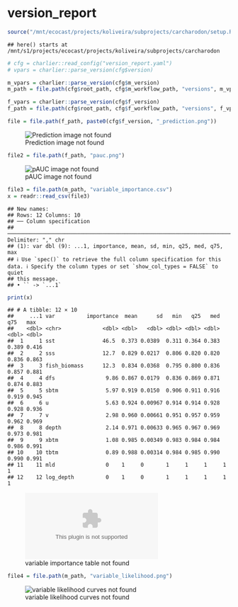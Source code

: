 version_report
================

``` r
source("/mnt/ecocast/projects/koliveira/subprojects/carcharodon/setup.R")
```

    ## here() starts at /mnt/s1/projects/ecocast/projects/koliveira/subprojects/carcharodon

``` r
# cfg = charlier::read_config("version_report.yaml")
# vpars = charlier::parse_version(cfg$version)

m_vpars = charlier::parse_version(cfg$m_version)
m_path = file.path(cfg$root_path, cfg$m_workflow_path, "versions", m_vpars[["major"]], m_vpars[["minor"]], cfg$m_version)

f_vpars = charlier::parse_version(cfg$f_version)
f_path = file.path(cfg$root_path, cfg$f_workflow_path, "versions", f_vpars[["major"]], f_vpars[["minor"]], cfg$f_version)
```

``` r
file = file.path(f_path, paste0(cfg$f_version, "_prediction.png"))
```

<figure>
<img
src="/mnt/s1/projects/ecocast/projects/koliveira/subprojects/carcharodon/workflows/forecast_workflow/versions/v01/0000/v01.0000.03/v01.0000.03_prediction.png"
alt="Prediction image not found" />
<figcaption aria-hidden="true">Prediction image not found</figcaption>
</figure>

``` r
file2 = file.path(f_path, "pauc.png")
```

<figure>
<img
src="/mnt/s1/projects/ecocast/projects/koliveira/subprojects/carcharodon/workflows/forecast_workflow/versions/v01/0000/v01.0000.03/pauc.png"
alt="pAUC image not found" />
<figcaption aria-hidden="true">pAUC image not found</figcaption>
</figure>

``` r
file3 = file.path(m_path, "variable_importance.csv")
x = readr::read_csv(file3)
```

    ## New names:
    ## Rows: 12 Columns: 10
    ## ── Column specification
    ## ──────────────────────────────────────────────────────────────────────────────────────────────────────────────────────── Delimiter: "," chr
    ## (1): var dbl (9): ...1, importance, mean, sd, min, q25, med, q75, max
    ## ℹ Use `spec()` to retrieve the full column specification for this data. ℹ Specify the column types or set `show_col_types = FALSE` to quiet
    ## this message.
    ## • `` -> `...1`

``` r
print(x)
```

    ## # A tibble: 12 × 10
    ##     ...1 var          importance  mean      sd   min   q25   med   q75   max
    ##    <dbl> <chr>             <dbl> <dbl>   <dbl> <dbl> <dbl> <dbl> <dbl> <dbl>
    ##  1     1 sst               46.5  0.373 0.0389  0.311 0.364 0.383 0.389 0.416
    ##  2     2 sss               12.7  0.829 0.0217  0.806 0.820 0.820 0.836 0.863
    ##  3     3 fish_biomass      12.3  0.834 0.0368  0.795 0.800 0.836 0.857 0.881
    ##  4     4 dfs                9.86 0.867 0.0179  0.836 0.869 0.871 0.874 0.883
    ##  5     5 sbtm               5.97 0.919 0.0150  0.906 0.911 0.916 0.919 0.945
    ##  6     6 u                  5.63 0.924 0.00967 0.914 0.914 0.928 0.928 0.936
    ##  7     7 v                  2.98 0.960 0.00661 0.951 0.957 0.959 0.962 0.969
    ##  8     8 depth              2.14 0.971 0.00633 0.965 0.967 0.969 0.973 0.981
    ##  9     9 xbtm               1.08 0.985 0.00349 0.983 0.984 0.984 0.986 0.991
    ## 10    10 tbtm               0.89 0.988 0.00314 0.984 0.985 0.990 0.990 0.991
    ## 11    11 mld                0    1     0       1     1     1     1     1    
    ## 12    12 log_depth          0    1     0       1     1     1     1     1

<figure>
<embed
src="/mnt/s1/projects/ecocast/projects/koliveira/subprojects/carcharodon/workflows/modeling_workflow/versions/v01/000/v01.000.03/variable_importance.csv" />
<figcaption aria-hidden="true">variable importance table not
found</figcaption>
</figure>

``` r
file4 = file.path(m_path, "variable_likelihood.png")
```

<figure>
<img
src="/mnt/s1/projects/ecocast/projects/koliveira/subprojects/carcharodon/workflows/modeling_workflow/versions/v01/000/v01.000.03/variable_likelihood.png"
alt="variable likelihood curves not found" />
<figcaption aria-hidden="true">variable likelihood curves not
found</figcaption>
</figure>
